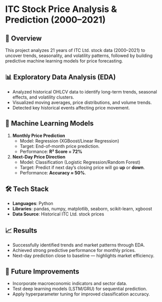# ITC Stock Price Analysis & Prediction (2000–2021)

## 📌 Overview
This project analyzes 21 years of ITC Ltd. stock data (2000–2021) to uncover trends, seasonality, and volatility patterns, followed by building predictive machine learning models for price forecasting.

## 📊 Exploratory Data Analysis (EDA)
- Analyzed historical OHLCV data to identify long-term trends, seasonal effects, and volatility clusters.
- Visualized moving averages, price distributions, and volume trends.
- Detected key historical events affecting price movement.

## 🤖 Machine Learning Models
1. **Monthly Price Prediction**
   - Model: Regression (XGBoost/Linear Regression)
   - Target: End-of-month price prediction.
   - Performance: **R² Score = 72%**
2. **Next-Day Price Direction**
   - Model: Classification (Logistic Regression/Random Forest)
   - Target: Predict if next day’s closing price will go **up** or **down**.
   - Performance: **Accuracy ≈ 50%**.

## 🛠 Tech Stack
- **Languages**: Python
- **Libraries**: pandas, numpy, matplotlib, seaborn, scikit-learn, xgboost
- **Data Source**: Historical ITC Ltd. stock prices

## 📈 Results
- Successfully identified trends and market patterns through EDA.
- Achieved strong predictive performance for monthly prices.
- Next-day prediction close to baseline — highlights market efficiency.

## 🚀 Future Improvements
- Incorporate macroeconomic indicators and sector data.
- Test deep learning models (LSTM/GRU) for sequential prediction.
- Apply hyperparameter tuning for improved classification accuracy.
